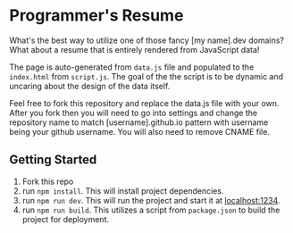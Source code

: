 # Programmer's Resume

What's the best way to utilize one of those fancy [my name].dev domains?  What about a resume that is entirely rendered from JavaScript data!

The page is auto-generated from `data.js` file and populated to the `index.html` from `script.js`.
The goal of the the script is to be dynamic and uncaring about the design of the data itself.

Feel free to fork this repository and replace the data.js file with your own.  After you fork then you will need to go into settings and change the repository name to match [username].github.io pattern with username being your github username. You will also need to remove CNAME file.

## Getting Started

1. Fork this repo
1. run `npm install`. This will install project dependencies.
1. run `npm run dev`. This will run the project and start it at [localhost:1234](http://localhost:1234 "Your dev server").
1. run `npm run build`. This utilizes a script from `package.json` to build the project for deployment.
